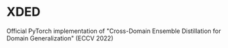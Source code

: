 # XDED
Official PyTorch implementation of "Cross-Domain Ensemble Distillation for Domain Generalization" (ECCV 2022)
